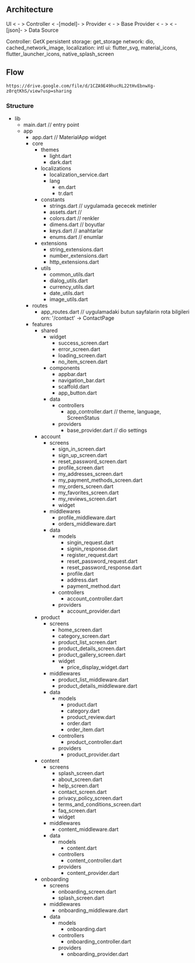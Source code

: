 ## Architecture

UI < - > Controller < -[model]- > Provider < - > Base Provider < - > < -[json]- > Data Source

Controller: GetX
persistent storage: get_storage
network: dio, cached_network_image,
localization: intl
ui: flutter_svg, material_icons, flutter_launcher_icons, native_splash_screen


## Flow

`https://drive.google.com/file/d/1CZA9E49hucRL22tHvEbnwXg-z0rqtKhS/view?usp=sharing`


### Structure

- lib
    - main.dart // entry point
    - app
        - app.dart // MaterialApp widget
        - core
            - themes
                - light.dart
                - dark.dart
            - localizations
                - localization_service.dart
                - lang
                    - en.dart
                    - tr.dart
            - constants
                - strings.dart // uygulamada gececek metinler
                - assets.dart //
                - colors.dart // renkler
                - dimens.dart // boyutlar
                - keys.dart // anahtarlar
                - enums.dart // enumlar
            - extensions
                - string_extensions.dart
                - number_extensions.dart
                - http_extensions.dart
            - utils
                - common_utils.dart
                - dialog_utils.dart 
                - currency_utils.dart
                - date_utils.dart
                - image_utils.dart
        - routes
            - app_routes.dart // uygulamadaki butun sayfalarin rota bilgileri orn: '/contact' -> ContactPage
        - features
            - shared
                - widget
                    - success_screen.dart
                    - error_screen.dart
                    - loading_screen.dart
                    - no_item_screen.dart
                - components
                    - appbar.dart
                    - navigation_bar.dart
                    - scaffold.dart
                    - app_button.dart
                - data
                    - controllers
                        - app_controller.dart // theme, language, ScreenStatus
                    - providers
                        - base_provider.dart // dio settings
            - account
                - screens
                    - sign_in_screen.dart
                    - sign_up_screen.dart
                    - reset_password_screen.dart
                    - profile_screen.dart
                    - my_addresses_screen.dart
                    - my_payment_methods_screen.dart
                    - my_orders_screen.dart
                    - my_favorites_screen.dart
                    - my_reviews_screen.dart
                    - widget
                - middlewares
                    - profile_middleware.dart
                    - orders_middleware.dart
                - data
                    - models
                        - singin_request.dart
                        - signin_response.dart
                        - register_request.dart
                        - reset_password_request.dart
                        - reset_password_response.dart
                        - profile.dart
                        - address.dart
                        - payment_method.dart
                    - controllers
                        - account_controller.dart
                    - providers
                        - account_provider.dart
            - product
                - screens
                    - home_screen.dart
                    - category_screen.dart
                    - product_list_screen.dart
                    - product_details_screen.dart
                    - product_gallery_screen.dart
                    - widget
                        - price_display_widget.dart
                - middlewares
                    - product_list_middleware.dart
                    - product_details_middleware.dart
                - data
                    - models
                        - product.dart
                        - category.dart
                        - product_review.dart
                        - order.dart
                        - order_item.dart
                    - controllers
                        - product_controller.dart
                    - providers
                        - product_provider.dart  
            - content
                - screens
                    - splash_screen.dart
                    - about_screen.dart
                    - help_screen.dart
                    - contact_screen.dart
                    - privacy_policy_screen.dart
                    - terms_and_conditions_screen.dart
                    - faq_screen.dart
                    - widget
                - middlewares
                    - content_middleware.dart
                - data
                    - models
                        - content.dart
                    - controllers
                        - content_controller.dart
                    - providers
                        - content_provider.dart
            - onboarding
                - screens
                    - onboarding_screen.dart
                    - splash_screen.dart
                - middlewares
                    - onboarding_middleware.dart
                - data
                    - models
                        - onboarding.dart
                    - controllers
                        - onboarding_controller.dart
                    - providers
                        - onboarding_provider.dart
                    
    